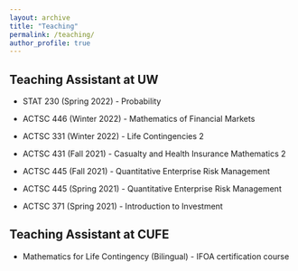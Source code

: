 ```yaml
---
layout: archive
title: "Teaching"
permalink: /teaching/
author_profile: true
---
```


## Teaching Assistant at UW
  
  - STAT  230 (Spring 2022) - Probability
  
  - ACTSC 446 (Winter 2022) - Mathematics of Financial Markets
  
  - ACTSC 331 (Winter 2022) - Life Contingencies 2
  
  - ACTSC 431 (Fall 2021) - Casualty and Health Insurance Mathematics 2
  
  - ACTSC 445 (Fall 2021) - Quantitative Enterprise Risk Management
  
  - ACTSC 445 (Spring 2021) - Quantitative Enterprise Risk Management
  
  - ACTSC 371 (Spring 2021) - Introduction to Investment
  
  
## Teaching Assistant at CUFE
 
  - Mathematics for Life Contingency (Bilingual) - IFOA certification course
